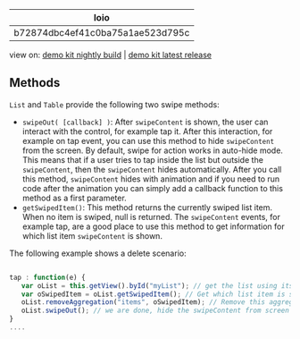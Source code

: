 <!-- loiob72874dbc4ef41c0ba75a1ae523d795c -->

| loio |
| -----|
| b72874dbc4ef41c0ba75a1ae523d795c |

<div id="loio">

view on: [demo kit nightly build](https://openui5nightly.hana.ondemand.com/topic/b72874dbc4ef41c0ba75a1ae523d795c) | [demo kit latest release](https://sdk.openui5.org/topic/b72874dbc4ef41c0ba75a1ae523d795c)</div>

## Methods

`List` and `Table` provide the following two swipe methods:

-   `swipeOut( [callback] )`: After `swipeContent` is shown, the user can interact with the control, for example tap it. After this interaction, for example on tap event, you can use this method to hide `swipeContent` from the screen. By default, swipe for action works in auto-hide mode. This means that if a user tries to tap inside the list but outside the `swipeContent`, then the `swipeContent` hides automatically. After you call this method, `swipeContent` hides with animation and if you need to run code after the animation you can simply add a callback function to this method as a first parameter.
-   `getSwipedItem()`: This method returns the currently swiped list item. When no item is swiped, null is returned. The `swipeContent` events, for example tap, are a good place to use this method to get information for which list item `swipeContent` is shown.

The following example shows a delete scenario:

```js

tap : function(e) {
   var oList = this.getView().byId("myList"); // get the list using its Id
   var oSwipedItem = oList.getSwipedItem(); // Get which list item is swiped to delete
   oList.removeAggregation("items", oSwipedItem); // Remove this aggregation to delete list item from list
   oList.swipeOut(); // we are done, hide the swipeContent from screen 
}
....

```

